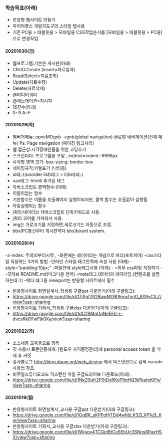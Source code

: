 ### 학습목표(아래)

- 반응형 웹사이트 만들기
- 파이어폭스 개발자도구의 스타일 탭사용
- 기존 PC용 > 태블릿용 > 모바일용 CSS작업순서를 [모바일용 > 태블릿용 > PC용] 으로 변경작업

#### 20201030(금)
- 웹프로그램:기본은 게시판(아래)
- CRUD:Create (insert=자료입력)
- Read(Select=자료조회)
- Update(자료수정)
- Delete(자료삭제)
- @미디어쿼리
- @애노테이션=지시자
- 16진수(아래)
- 0~9 A~F 
#### 20201029(목)
- 햄버거메뉴:.opneMOgnb ->gnb(global navigation) 글로벌 네비게이션(전체 메뉴)
Ps. Page navigation (페이징 링크처리)
- 웹 접근성:시각장애인들을 위한 코딩추가
- 스크린리더: 프로그램용 코딩 ,
  ex)text=indent:-9999px
- 사각형 영역 크기: box-sizing: border-box
- 네이밍규칙:카멜표기 (낙타등)
- ul태그(unorder list)태그 > li(list)태그
- nav태그: html5 추가된 태그
- 자바스크립트 콜백함수:(아래)
- 이름이없는 함수
- 기본함수는 이름을 호출해야지 실행이되지만,
콜백 함수는 호출없이 실행됨 
- 자동실행되는 함수
- j쿼리:네이티브 자바스크립트 단축키워드로 사용.
- j쿼리 코어를 가져와서 사용.
- img는 가로크기를 지정하면,세로크기는 자동으로 조정.
- bbs(PC통신부터 게시판약자 bbs)board system.

#### 20201028(수)
-z-index: 주의)0부터시작 , 
-화면에는 레이어라는 개념으로 처리(포토피아)
-css스타일 적용하는 3가지 방법
-인라인 스타일:태그안쪽에 속성 사용 (아래)
-style="padding:10px;"
-파일안에 style태그사용 (아래)
-<style>내부스타일 주기</style>
=외부 css파일 지정하기
-<link>
-깃허브 README.md(마크다운 언어)
-meta태그:데이터의 데이터임.(컨텐츠를 설명하는태그)
-메타 태그중 viewport는 반응형 사이트에서 필수
- 반응형사이트 화면설계서_학생용 구글ppt 다운받기(아래 구글링크):
- https://drive.google.com/file/d/17jXgf7R2BawMt3K9eoxfnnO_8X9yClLZ/view?usp=sharing
- 반응형사이트 기획서_학생용 구글xlsx 다운받기(아래 구글링크):
- https://drive.google.com/file/d/1dC2RMqDqNeEFtr-r-dvcsKk0YwPjk0Xy/view?usp=sharing

#### 20201022(목)

- 소스내용 교육용으로 정리
- 깃 사용시 토큰인증헤제: [윈도우 자격증명관리]에 personal access token 을 삭제 후 커밋
- 강사블로그 http://blog.daum.net/web_design 에서 익스텐션으로 검색 vscode 사용법 참조.
- 비주얼스튜디오코드 익스텐션 파일 구글드라이브 다운로드(아래):
- https://drive.google.com/file/d/1NkZ0qfr2P0tDsRKyP9qHQ3tPkafeKiPv/view?usp=sharing

#### 20201019(월)

- 반응형사이트 화면설계서_교사용 구글ppt 다운받기(아래 구글링크):
- https://drive.google.com/file/d/1GqBK_sKPFpfhTDd4whbLK3ZLXP1g3_Kw/view?usp=sharing
- 반응형사이트 기획서_교사용 구글xlsx 다운받기(아래 구글링크):
- https://drive.google.com/file/d/1Wjuov4TCQjqBtCu5EbUc3SNns8PaxHSX/view?usp=sharing
